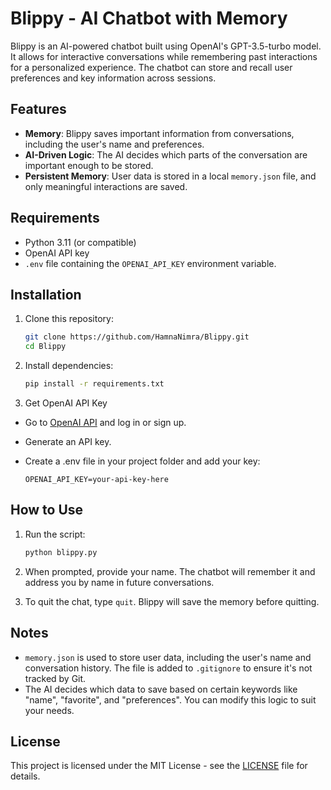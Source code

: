 # Blippy - AI Chatbot with Memory

Blippy is an AI-powered chatbot built using OpenAI's GPT-3.5-turbo model. It allows for interactive conversations while remembering past interactions for a personalized experience. The chatbot can store and recall user preferences and key information across sessions.

## Features
- **Memory**: Blippy saves important information from conversations, including the user's name and preferences.
- **AI-Driven Logic**: The AI decides which parts of the conversation are important enough to be stored.
- **Persistent Memory**: User data is stored in a local `memory.json` file, and only meaningful interactions are saved.

## Requirements

- Python 3.11 (or compatible)
- OpenAI API key
- `.env` file containing the `OPENAI_API_KEY` environment variable.

## Installation

1. Clone this repository:

    ```bash
    git clone https://github.com/HamnaNimra/Blippy.git
    cd Blippy
    ```

2. Install dependencies:

    ```bash
    pip install -r requirements.txt
    ```

3. Get OpenAI API Key
- Go to [OpenAI API](https://platform.openai.com/) and log in or sign up.
- Generate an API key.
- Create a .env file in your project folder and add your key:

    ```
    OPENAI_API_KEY=your-api-key-here
    ```

## How to Use

1. Run the script:

    ```bash
    python blippy.py
    ```

2. When prompted, provide your name. The chatbot will remember it and address you by name in future conversations.

3. To quit the chat, type `quit`. Blippy will save the memory before quitting.

## Notes

- `memory.json` is used to store user data, including the user's name and conversation history. The file is added to `.gitignore` to ensure it's not tracked by Git.
- The AI decides which data to save based on certain keywords like "name", "favorite", and "preferences". You can modify this logic to suit your needs.

## License

This project is licensed under the MIT License - see the [LICENSE](LICENSE) file for details.
